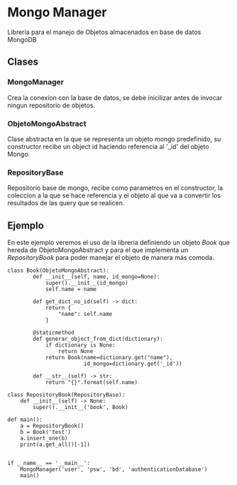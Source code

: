 # Mongo Manager

Libreria para el manejo de Objetos almacenados en base de datos MongoDB

## Clases

### MongoManager

Crea la conexion con la base de datos, se debe inicilizar antes de 
invocar ningun repositorio de objetos.

### ObjetoMongoAbstract

Clase abstracta en la que se representa un objeto mongo predefinido,
su constructor recibe un object id haciendo referencia al '_id' del objeto Mongo.

### RepositoryBase

Repositorio base de mongo, recibe como parametros en el constructor,
la coleccion a la que se hace referencia y el objeto al que va a convertir
los resultados de las query que se realicen.

## Ejemplo 

En este ejemplo veremos el uso de la libreria definiendo un objeto <i>Book</i> 
que hereda de ObjetoMongoAbstract y para el que implementa un <i>RepositoryBook</i>
 para poder manejar el objeto de manera más comoda.

    class Book(ObjetoMongoAbstract):
            def __init__(self, name, id_mongo=None):
                super().__init__(id_mongo)
                self.name = name

            def get_dict_no_id(self) -> dict:
                return {
                    "name": self.name
                }
        
            @staticmethod
            def generar_object_from_dict(dictionary):
                if dictionary is None:
                    return None
                return Book(name=dictionary.get("name"),
                            id_mongo=dictionary.get('_id'))
        
            def __str__(self) -> str:
                return "{}".format(self.name)
                
    class RepositoryBook(RepositoryBase):
        def __init__(self) -> None:
            super().__init__('book', Book)

    def main():
        a = RepositoryBook()
        b = Book('test')
        a.insert_one(b)
        print(a.get_all()[-1])


    if __name__ == '__main__':
        MongoManager('user', 'psw', 'bd', 'authenticationDatabase')
        main()